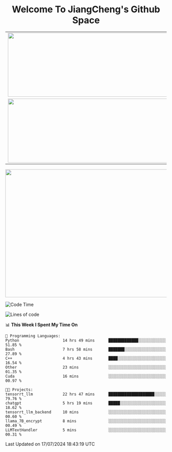 <h1 align="center">Welcome To JiangCheng's Github Space</h1>

<table align="center" frame="void" rules="none" >
  <tr>
    <td>
      <div align="center"> <img height="200px" width="500px"  src="https://github-readme-stats.vercel.app/api?username=thisjiang&hide_title=true&hide_border=true&layout=compact&show_icons=trueline_height=21&text_color=000&icon_color=000&bg_color=0,ea6161,ffc64d,fffc4d,52fa5a&theme=graywhite" /> </div>
    </td>
    <td>
      <div align="center"> <img height="200px" width="500px" src="https://github-readme-stats.vercel.app/api/top-langs/?username=thisjiang&hide_title=true&hide_border=true&layout=compact&langs_count=6&text_color=000&icon_color=fff&bg_color=0,52fa5a,4dfcff,c64dff&theme=graywhite" /> </div>
    </td>
  </tr>
  <tr>
    <td>
      <div align="center"> <img height="200px" width="500px" src="https://github-readme-streak-stats.herokuapp.com/?user=thisjiang&hide_title=true&hide_border=true&layout=compact&langs_count=6" /> </div>
    </td>
    <td>
      <div align="center"> 
      <a href="https://github.com/" target="_blank"><img style="margin: 10px" src="https://profilinator.rishav.dev/skills-assets/git-scm-icon.svg" alt="Git" height="50" /></a>  
      <a href="https://www.linux.org/" target="_blank"><img style="margin: 10px" src="https://profilinator.rishav.dev/skills-assets/linux-original.svg" alt="Linux" height="50" /></a>  
      <a href="https://www.gnu.org/software/bash/" target="_blank"><img style="margin: 10px" src="https://profilinator.rishav.dev/skills-assets/gnu_bash-icon.svg" alt="Bash" height="50" /></a>  
      </div>
    </td>
  </tr>
</table>

<div align="center"> <img height="400px" width="1000px" src="https://github-readme-activity-graph.cyclic.app/graph?username=thisjiang&theme=react&hide_title=true&hide_border=true&layout=compact&langs_count=6" /> </div></td>

<!--START_SECTION:waka-->
![Code Time](http://img.shields.io/badge/Code%20Time-1%2C500%20hrs%2053%20mins-blue)

![Lines of code](https://img.shields.io/badge/From%20Hello%20World%20I%27ve%20Written-218.2%20thousand%20lines%20of%20code-blue)

📊 **This Week I Spent My Time On** 

```text
💬 Programming Languages: 
Python                   14 hrs 49 mins      █████████████░░░░░░░░░░░░   51.85 % 
Bash                     7 hrs 58 mins       ███████░░░░░░░░░░░░░░░░░░   27.89 % 
C++                      4 hrs 43 mins       ████░░░░░░░░░░░░░░░░░░░░░   16.54 % 
Other                    23 mins             ░░░░░░░░░░░░░░░░░░░░░░░░░   01.35 % 
Cuda                     16 mins             ░░░░░░░░░░░░░░░░░░░░░░░░░   00.97 % 

🐱‍💻 Projects: 
tensorrt_llm             22 hrs 47 mins      ████████████████████░░░░░   79.76 % 
chatgpt                  5 hrs 19 mins       █████░░░░░░░░░░░░░░░░░░░░   18.62 % 
tensorrt_llm_backend     10 mins             ░░░░░░░░░░░░░░░░░░░░░░░░░   00.60 % 
llama_7B_encrypt         8 mins              ░░░░░░░░░░░░░░░░░░░░░░░░░   00.49 % 
LLMTextHandler           5 mins              ░░░░░░░░░░░░░░░░░░░░░░░░░   00.31 % 
```


 Last Updated on 17/07/2024 18:43:19 UTC
<!--END_SECTION:waka-->
